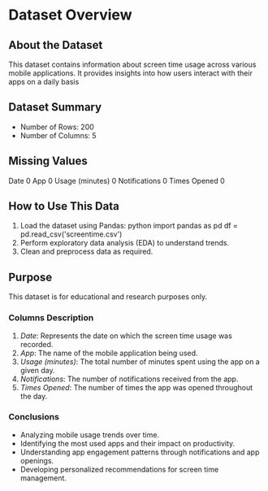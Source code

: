 # Dataset Overview

## About the Dataset

This dataset contains information about screen time usage across various mobile applications.
It provides insights into how users interact with their apps on a daily basis

## Dataset Summary

- Number of Rows: 200
- Number of Columns: 5

## Missing Values

Date               0
App                0
Usage (minutes)    0
Notifications      0
Times Opened       0

## How to Use This Data

1. Load the dataset using Pandas:
   python
   import pandas as pd
   df = pd.read_csv('screentime.csv')
2. Perform exploratory data analysis (EDA) to understand trends.
3. Clean and preprocess data as required.

## Purpose

This dataset is for educational and research purposes only.

### Columns Description

1. *Date*: Represents the date on which the screen time usage was recorded.
2. *App*: The name of the mobile application being used.
3. *Usage (minutes)*: The total number of minutes spent using the app on a given day.
4. *Notifications*: The number of notifications received from the app.
5. *Times Opened*: The number of times the app was opened throughout the day.

### Conclusions

- Analyzing mobile usage trends over time.
- Identifying the most used apps and their impact on productivity.
- Understanding app engagement patterns through notifications and app openings.
- Developing personalized recommendations for screen time management.
